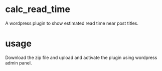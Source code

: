 # calc_read_time
A wordpress plugin to show estimated read time near post titles.
  
# usage
Download the zip file and upload and activate the plugin using wordpress admin panel.
  

